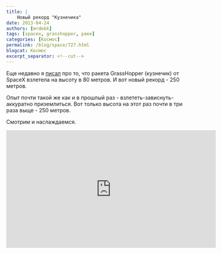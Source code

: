 ```yaml
---
title: |
    Новый рекорд "Кузнечика"
date: 2013-04-24
authors: [mrdekk]
tags: [spacex, grasshopper, раке]
categories: [Космос]
permalink: /blog/space/727.html
blogcat: Космос
excerpt_separator: <!--cut-->
---
```


Еще недавно я [писал](http://itw66.ru/blog/space/686.html) про то, что ракета GrassHopper (кузнечик) от SpaceX взлетела на высоту в 80 метров. И вот новый рекорд - 250 метров.

Опыт почти такой же как и в прошлый раз - взлететь-зависнуть-аккуратно приземлиться. Вот только высота на этот раз почти в три раза выще - 250 метров.

Смотрим и наслаждаемся.

<iframe width="560" height="315" src="http://www.youtube.com/embed/NoxiK7K28PU" frameborder="0" allowfullscreen></iframe>
